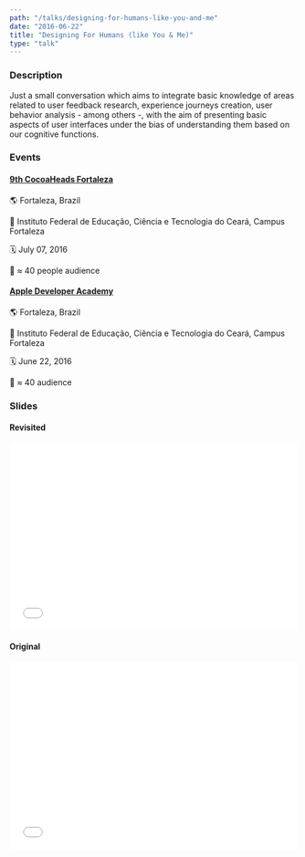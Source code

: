 ```yaml
---
path: "/talks/designing-for-humans-like-you-and-me"
date: "2016-06-22"
title: "Designing For Humans (like You & Me)"
type: "talk"
---
```


### Description

Just a small conversation which aims to integrate basic knowledge of areas related to user feedback research, experience journeys creation, user behavior analysis - among others -, with the aim of presenting basic aspects of user interfaces under the bias of understanding them based on our cognitive functions.

### Events

#### [9th CocoaHeads Fortaleza](http://www.cocoaheads.com.br/agendas/detalhes/151)

🌎 Fortaleza, Brazil

📍 Instituto Federal de Educação, Ciência e Tecnologia do Ceará, Campus Fortaleza

🗓️ July 07, 2016

👥 ≈ 40 people audience

#### [Apple Developer Academy](http://developeracademy.ifce.edu.br/)

🌎 Fortaleza, Brazil

📍 Instituto Federal de Educação, Ciência e Tecnologia do Ceará, Campus Fortaleza

🗓️ June 22, 2016

👥 ≈ 40 audience

### Slides

#### Revisited

<div style="left: 0; width: 100%; height: 0; position: relative; padding-bottom: 65.2103%;"><iframe src="//speakerdeck.com/player/db4e319f995948a6b8ad17aef769b34a" style="border: 0; top: 0; left: 0; width: 100%; height: 100%; position: absolute;" allowfullscreen scrolling="no"></iframe></div>

#### Original

<div style="left: 0; width: 100%; height: 0; position: relative; padding-bottom: 65.2103%;"><iframe src="//speakerdeck.com/player/4e587076e54a41699e2bc8ad42dad6b6" style="border: 0; top: 0; left: 0; width: 100%; height: 100%; position: absolute;" allowfullscreen scrolling="no"></iframe></div>
